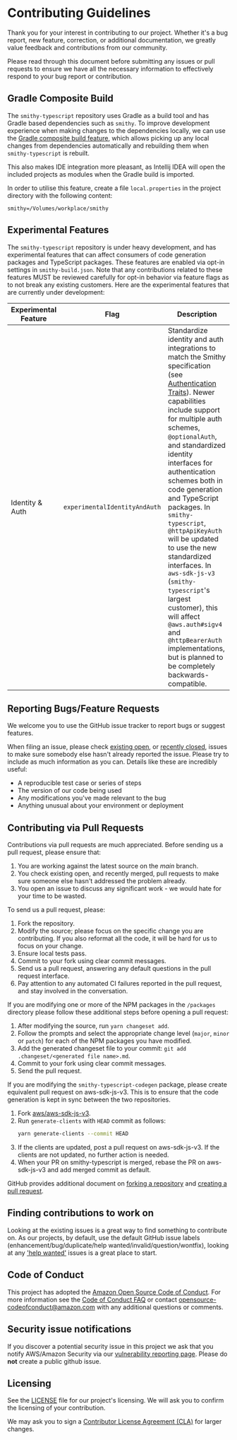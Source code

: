 # Contributing Guidelines

Thank you for your interest in contributing to our project. Whether it's a bug report, new feature, correction, or additional
documentation, we greatly value feedback and contributions from our community.

Please read through this document before submitting any issues or pull requests to ensure we have all the necessary
information to effectively respond to your bug report or contribution.

## Gradle Composite Build
The `smithy-typescript` repository uses Gradle as a build tool and has Gradle based dependencies such as `smithy`.
To improve development experience when making changes to the dependencies locally, we can
use the [Gradle composite build feature](https://docs.gradle.org/current/userguide/composite_builds.html),
which allows picking up any local changes from dependencies automatically and rebuilding them when `smithy-typescript` is rebuilt.

This also makes IDE integration more pleasant, as Intellij IDEA will open the included projects as modules when the Gradle build is imported.

In order to utilise this feature, create a file `local.properties` in the project directory with the following content:

```
smithy=/Volumes/workplace/smithy
```

## Experimental Features

The `smithy-typescript` repository is under heavy development, and has experimental features that can affect consumers
of code generation packages and TypeScript packages. These features are enabled via opt-in settings in
`smithy-build.json`. Note that any contributions related to these features MUST be reviewed carefully for opt-in
behavior via feature flags as to not break any existing customers. Here are the experimental features that are currently
under development:

Experimental Feature | Flag                          | Description
---------------------|-------------------------------|------------
Identity & Auth      | `experimentalIdentityAndAuth` | Standardize identity and auth integrations to match the Smithy specification (see [Authentication Traits](https://smithy.io/2.0/spec/authentication-traits.html)). Newer capabilities include support for multiple auth schemes, `@optionalAuth`, and standardized identity interfaces for authentication schemes both in code generation and TypeScript packages. In `smithy-typescript`, `@httpApiKeyAuth` will be updated to use the new standardized interfaces. In `aws-sdk-js-v3` (`smithy-typescript`'s largest customer), this will affect `@aws.auth#sigv4` and `@httpBearerAuth` implementations, but is planned to be completely backwards-compatible.

## Reporting Bugs/Feature Requests

We welcome you to use the GitHub issue tracker to report bugs or suggest features.

When filing an issue, please check [existing open](https://github.com/awslabs/smithy-typescript/issues), or [recently closed](https://github.com/awslabs/smithy-typescript/issues?utf8=%E2%9C%93&q=is%3Aissue%20is%3Aclosed%20), issues to make sure somebody else hasn't already
reported the issue. Please try to include as much information as you can. Details like these are incredibly useful:

* A reproducible test case or series of steps
* The version of our code being used
* Any modifications you've made relevant to the bug
* Anything unusual about your environment or deployment


## Contributing via Pull Requests
Contributions via pull requests are much appreciated. Before sending us a pull request, please ensure that:

1. You are working against the latest source on the *main* branch.
2. You check existing open, and recently merged, pull requests to make sure someone else hasn't addressed the problem already.
3. You open an issue to discuss any significant work - we would hate for your time to be wasted.

To send us a pull request, please:

1. Fork the repository.
2. Modify the source; please focus on the specific change you are contributing. If you also reformat all the code, it will be hard for us to focus on your change.
3. Ensure local tests pass.
4. Commit to your fork using clear commit messages.
5. Send us a pull request, answering any default questions in the pull request interface.
6. Pay attention to any automated CI failures reported in the pull request, and stay involved in the conversation.

If you are modifying one or more of the NPM packages in the `/packages` directory please follow these additional steps before opening a pull request:

1. After modifying the source, run `yarn changeset add`.
2. Follow the prompts and select the appropriate change level (`major`, `minor` or `patch`) for each of the NPM packages you have modified.
3. Add the generated changeset file to your commit: `git add .changeset/<generated file name>.md`.
4. Commit to your fork using clear commit messages.
5. Send the pull request.

If you are modifying the `smithy-typescript-codegen` package, please create equivalent pull request on aws-sdk-js-v3. This is to ensure that the code generation is kept in sync between the two repositories.

1. Fork [aws/aws-sdk-js-v3][aws-sdk-js-v3].
2. Run `generate-clients` with `HEAD` commit as follows:
    ```sh
    yarn generate-clients --commit HEAD
    ```
3. If the clients are updated, post a pull request on aws-sdk-js-v3. If the clients are not updated, no further action is needed.
4. When your PR on smithy-typescript is merged, rebase the PR on aws-sdk-js-v3 and add merged commit as default.

GitHub provides additional document on [forking a repository](https://help.github.com/articles/fork-a-repo/) and
[creating a pull request](https://help.github.com/articles/creating-a-pull-request/).


## Finding contributions to work on
Looking at the existing issues is a great way to find something to contribute on. As our projects, by default, use the default GitHub issue labels (enhancement/bug/duplicate/help wanted/invalid/question/wontfix), looking at any ['help wanted'](https://github.com/awslabs/smithy-typescript/labels/help%20wanted) issues is a great place to start.


## Code of Conduct
This project has adopted the [Amazon Open Source Code of Conduct](https://aws.github.io/code-of-conduct).
For more information see the [Code of Conduct FAQ](https://aws.github.io/code-of-conduct-faq) or contact
opensource-codeofconduct@amazon.com with any additional questions or comments.


## Security issue notifications
If you discover a potential security issue in this project we ask that you notify AWS/Amazon Security via our [vulnerability reporting page](http://aws.amazon.com/security/vulnerability-reporting/). Please do **not** create a public github issue.


## Licensing

See the [LICENSE](https://github.com/awslabs/smithy-typescript/blob/main/LICENSE) file for our project's licensing. We will ask you to confirm the licensing of your contribution.

We may ask you to sign a [Contributor License Agreement (CLA)](http://en.wikipedia.org/wiki/Contributor_License_Agreement) for larger changes.

[aws-sdk-js-v3]: https://github.com/aws/aws-sdk-js-v3